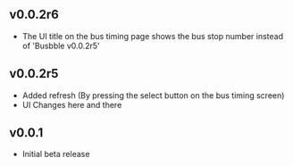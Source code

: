 ## v0.0.2r6
-   The UI title on the bus timing page shows the bus stop number instead of 'Busbble v0.0.2r5'

## v0.0.2r5
-   Added refresh (By pressing the select button on the bus timing screen)
-   UI Changes here and there

## v0.0.1
-   Initial beta release